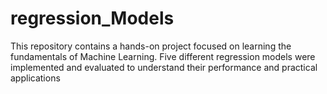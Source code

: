 # regression_Models

This repository contains a hands-on project focused on learning the fundamentals of Machine Learning. Five different regression models were implemented and evaluated to understand their performance and practical applications
